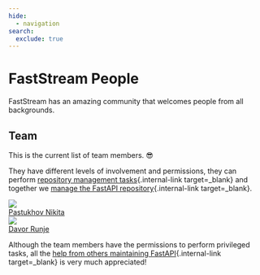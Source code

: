```yaml
---
hide:
  - navigation
search:
  exclude: true
---
```


# FastStream People

FastStream has an amazing community that welcomes people from all backgrounds.

## Team

This is the current list of team members. 😎

They have different levels of involvement and permissions, they can perform [repository management tasks](./management-tasks.md){.internal-link target=_blank} and together we  [manage the FastAPI repository](./management.md){.internal-link target=_blank}.

<div class="user-list user-list-center">

<div class="user"><a href="https://github.com/Lancetnik" target="_blank"><div class="avatar-wrapper"><img src="https://avatars.githubusercontent.com/u/44573917?v=4"/></div><div class="title">Pastukhov Nikita
</div></a></div>

<div class="user"><a href="https://github.com/davorrunje" target="_blank"><div class="avatar-wrapper"><img src="https://avatars.githubusercontent.com/u/24715380?v=4"/></div><div class="title">Davor Runje</div></a></div>

</div>

Although the team members have the permissions to perform privileged tasks, all the [help from others maintaining FastAPI](./help-fastapi.md#help-maintain-fastapi){.internal-link target=_blank} is very much appreciated!
